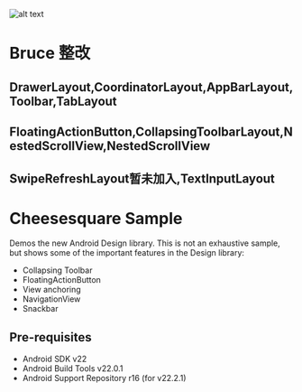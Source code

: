 ![alt text](https://raw.githubusercontent.com/chrisbanes/cheesesquare/master/art/icon.png)

# Bruce 整改
## DrawerLayout,CoordinatorLayout,AppBarLayout,Toolbar,TabLayout
## FloatingActionButton,CollapsingToolbarLayout,NestedScrollView,NestedScrollView
## SwipeRefreshLayout暂未加入,TextInputLayout

Cheesesquare Sample
===================================

Demos the new Android Design library. This is not an exhaustive sample, but shows
some of the important features in the Design library:

- Collapsing Toolbar
- FloatingActionButton
- View anchoring
- NavigationView
- Snackbar

Pre-requisites
--------------

- Android SDK v22
- Android Build Tools v22.0.1
- Android Support Repository r16 (for v22.2.1)

